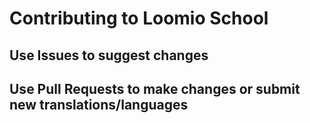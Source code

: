 # Contributing to Loomio School

## Use Issues to suggest changes
## Use Pull Requests to make changes or submit new translations/languages

